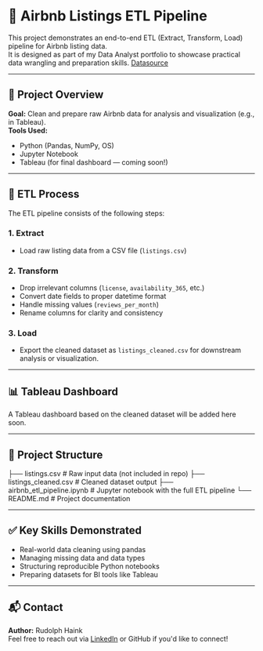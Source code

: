 # 🏡 Airbnb Listings ETL Pipeline

This project demonstrates an end-to-end ETL (Extract, Transform, Load) pipeline for Airbnb listing data.  
It is designed as part of my Data Analyst portfolio to showcase practical data wrangling and preparation skills.
[Datasource](https://insideairbnb.com/get-the-data/)

---

## 🚀 Project Overview

**Goal:** Clean and prepare raw Airbnb data for analysis and visualization (e.g., in Tableau).  
**Tools Used:**  
- Python (Pandas, NumPy, OS)
- Jupyter Notebook
- Tableau (for final dashboard — coming soon!)

---

## 🔧 ETL Process

The ETL pipeline consists of the following steps:

### 1. **Extract**
- Load raw listing data from a CSV file (`listings.csv`)

### 2. **Transform**
- Drop irrelevant columns (`license`, `availability_365`, etc.)
- Convert date fields to proper datetime format
- Handle missing values (`reviews_per_month`)
- Rename columns for clarity and consistency

### 3. **Load**
- Export the cleaned dataset as `listings_cleaned.csv` for downstream analysis or visualization.

---

## 📊 Tableau Dashboard

A Tableau dashboard based on the cleaned dataset will be added here soon.

---

## 📁 Project Structure

├── listings.csv # Raw input data (not included in repo)
├── listings_cleaned.csv # Cleaned dataset output
├── airbnb_etl_pipeline.ipynb # Jupyter notebook with the full ETL pipeline
└── README.md # Project documentation


---

## ✅ Key Skills Demonstrated

- Real-world data cleaning using pandas
- Managing missing data and data types
- Structuring reproducible Python notebooks
- Preparing datasets for BI tools like Tableau

---

## 📬 Contact

**Author:** Rudolph Haink  
Feel free to reach out via [LinkedIn](https://www.linkedin.com/in/rudolph-haink-a5454564/) or GitHub if you'd like to connect!
